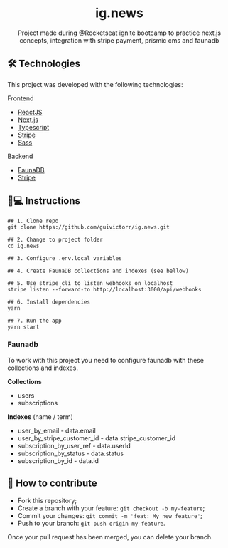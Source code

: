 <h1 align='center'>ig.news</h1>
<p align='center'>Project made during @Rocketseat ignite bootcamp to practice next.js concepts, integration with stripe payment, prismic cms and faunadb</p>

## 🛠 Technologies

This project was developed with the following technologies:

Frontend

- [ReactJS](https://pt-br.reactjs.org)
- [Next.js](https://nextjs.org)
- [Typescript](typescriptlang.org/)
- [Stripe](https://stripe.com/br)
- [Sass](https://sass-lang.com/)

Backend

- [FaunaDB](https://fauna.com/)
- [Stripe](https://stripe.com/br)

## 📱💻 Instructions

```
## 1. Clone repo
git clone https://github.com/guivictorr/ig.news.git

## 2. Change to project folder
cd ig.news

## 3. Configure .env.local variables

## 4. Create FaunaDB collections and indexes (see bellow)

## 5. Use stripe cli to listen webhooks on localhost
stripe listen --forward-to http://localhost:3000/api/webhooks

## 6. Install dependencies
yarn

## 7. Run the app
yarn start
```

### Faunadb

To work with this project you need to configure faunadb with these collections and indexes. 

**Collections**
- users
- subscriptions

**Indexes** (name / term)
- user_by_email - data.email
- user_by_stripe_customer_id - data.stripe_customer_id
- subscription_by_user_ref - data.userId
- subscription_by_status - data.status
- subscription_by_id - data.id


## 🤔 How to contribute

- Fork this repository;
- Create a branch with your feature: `git checkout -b my-feature`;
- Commit your changes: `git commit -m 'feat: My new feature'`;
- Push to your branch: `git push origin my-feature`.

Once your pull request has been merged, you can delete your branch.
